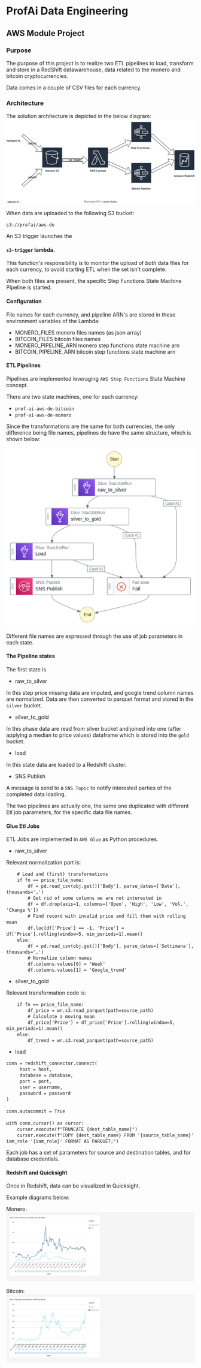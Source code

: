 # ProfAi Data Engineering
## AWS Module Project

### Purpose

The purpose of this project is to realize two ETL pipelines to load, transform and store in a RedShift datawarehouse, 
data related to the monero and bitcoin cryptocurrencies.

Data comes in a couple of CSV files for each currency.

### Architecture

The solution architecture is depicted in the below diagram: ![this diagram](https://github.com/nicofari/aws-de/blob/06216ab1f3598bfaf81622fcc630ae3b4e9c07e2/docs/Prof%20ai%20aws%20de%20flow.drawio.svg "architecture")

When data are uploaded to the following S3 bucket:

```buildoutcfg
s3://profai/aws-de
```

An S3 trigger launches the 

#### ```s3-trigger``` lambda.

This function's responsibility is to monitor the upload of *both* data files for each currency, to avoid starting ETL when the set isn't complete.

When both files are present, the specific Step Functions State Machine Pipeline is started.

#### Configuration

File names for each currency, and pipeline ARN's are stored in these environment variables of the Lambda:

- MONERO_FILES monero files names (as json array)
- BITCOIN_FILES bitcoin files names
- MONERO_PIPELINE_ARN monero step functions state machine arn
- BITCOIN_PIPELINE_ARN bitcoin step functions state machine arn

#### ETL Pipelines 

Pipelines are implemented leveraging ```AWS Step Functions``` State Machine concept.

There are two state machines, one for each currency:
- ```prof-ai-aws-de-bitcoin``` 
- ```prof-ai-aws-de-monero```

Since the transformations are the same for both currencies, the only difference being file names, pipelines do have the same structure, which is shown below:

![this diagram](https://github.com/nicofari/aws-de/blob/0f5d3b78faa6bc05455749cde4607955a2beabb7/docs/stepfunctions_graph.png "pipeline flow")

Different file names are expressed through the use of job parameters in each state.

#### The Pipeline states

The first state is
- raw_to_silver

In this step price missing data are imputed, and google trend column names are normalized. 
Data are then converted to parquet format and stored in the ```silver``` bucket.

- silver_to_gold

In this phase data are read from silver bucket and joined into one (after applying a median to price values) dataframe which is stored into the ```gold``` bucket.

- load

In this state data are loaded to a Redshift cluster.

- SNS Publish

A message is send to a ```SNS Topic``` to notify interested parties of the completed data loading.

The two pipelines are actually one, the same one duplicated with different Etl job parameters, for the specific data file names.

#### Glue Etl Jobs

ETL Jobs are implemented in ```AWS Glue``` as Python procedures.

- raw_to_silver

Relevant normalization part is:
```
    # Load and (first) transformations
    if fn == price_file_name:
        df = pd.read_csv(obj.get()['Body'], parse_dates=['Date'], thousands=',')
        # Get rid of some columns we are not interested in
        df = df.drop(axis=1, columns=['Open', 'High', 'Low', 'Vol.', 'Change %'])
        # Find record with invalid price and fill them with rolling mean
        df.loc[df['Price'] == -1, 'Price'] = df['Price'].rolling(window=5, min_periods=1).mean()
    else:
        df = pd.read_csv(obj.get()['Body'], parse_dates=['Settimana'], thousands=',')
        # Normalize column names
        df.columns.values[0] = 'Week'
        df.columns.values[1] = 'Google_trend'
```

- silver_to_gold

Relevant transformation code is:
```
    if fn == price_file_name:
        df_price = wr.s3.read_parquet(path=source_path)
        # Calculate a moving mean
        df_price['Price'] = df_price['Price'].rolling(window=5, min_periods=1).mean()
    else:
        df_trend = wr.s3.read_parquet(path=source_path)
```

- load

```
conn = redshift_connector.connect(
     host = host,
     database = database,
     port = port,
     user = username,
     password = password
)

conn.autocommit = True

with conn.cursor() as cursor:
    cursor.execute(f"TRUNCATE {dest_table_name}")
    cursor.execute(f"COPY {dest_table_name} FROM '{source_table_name}' iam_role '{iam_role}' FORMAT AS PARQUET;")
```

Each job has a set of parameters for source and destination tables, and for database credentials.

#### Redshift and Quicksight

Once in Redshift, data can be visualized in Quicksight.

Example diagrams below:

Monero:
![this diagram](https://github.com/nicofari/aws-de/blob/a320495f460264b7124536ccc2848a319d5ffed3/docs/Quicksight_monero.jpg "monero trend diagram")

Bitcoin:
![this diagram](https://github.com/nicofari/aws-de/blob/a320495f460264b7124536ccc2848a319d5ffed3/docs/bitcoin_quicksight.png "bitcoin trend diagram")
